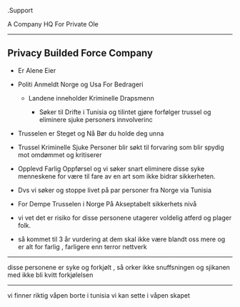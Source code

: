 .Support

A Company HQ For 
Private Ole

----------
Privacy Builded
Force Company
---------



- Er Alene Eier

- Politi Anmeldt Norge
  og Usa For Bedrageri

  - Landene inneholder
    Kriminelle Drapsmenn

    - Søker til Drifte i Tunisia og
    tilintet gjøre forfølger trussel og
eliminere sjuke personers innvolverinc

- Trusselen er Steget og Nå Bør du
holde deg unna

- Trussel Kriminelle Sjuke Personer
  blir søkt til forvaring som blir spydig mot omdømmet og kritiserer

- Opplevd Farlig Oppførsel
og vi søker snart eliminere disse syke
menneskene for være til fare av en
art som ikke bidrar sikkerheten.

- Dvs vi søker og stoppe livet på par personer fra Norge via Tunisia
- For Dempe Trusselen i Norge På Akseptabelt sikkerhets nivå
- vi vet det er risiko for disse
personene utagerer voldelig atferd og plager folk.
- så kommet til 3 år vurdering at dem skal ikke være blandt oss mere og er alt for farlig , farligere enn terror nettverk


------

disse personene er syke og forkjølt , så orker ikke snuffsningen og sjikanen med ikke bli kvitt forkjølelsen

----

vi finner riktig våpen borte i tunisia vi kan sette  i våpen skapet

